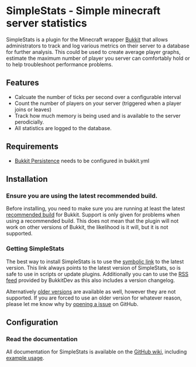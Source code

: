 SimpleStats - Simple minecraft server statistics
====================================

SimpleStats is a plugin for the Minecraft wrapper [Bukkit](http://bukkit.org/) that allows administrators to track and log various metrics on their server to a database for further analysis. This could be used to create average player graphs, estimate the maximum number of player you server can comfortably hold or to help troubleshoot performance problems.

## Features

- Calcuate the number of ticks per second over a configurable interval
- Count the number of players on your server (triggered when a player joins or leaves)
- Track how much memory is being used and is available to the server perodicially.
- All statistics are logged to the database.

## Requirements

- [Bukkit Persistence](https://github.com/grandwazir/SimpleStats/wiki/database) needs to be configured in bukkit.yml

## Installation

### Ensure you are using the latest recommended build.

Before installing, you need to make sure you are running at least the latest [recommended build](http://dl.bukkit.org/latest-rb/craftbukkit.jar) for Bukkit. Support is only given for problems when using a recommended build. This does not mean that the plugin will not work on other versions of Bukkit, the likelihood is it will, but it is not supported.

### Getting SimpleStats

The best way to install SimpleStats is to use the [symbolic link](http://repository.james.richardson.name/symbolic/SimpleStats.jar) to the latest version. This link always points to the latest version of SimpleStats, so is safe to use in scripts or update plugins. Additionally you can to use the [RSS feed](http://dev.bukkit.org/server-mods/SimpleStats/files.rss) provided by BukkitDev as this also includes a version changelog.
    
Alternatively [older versions](http://repository.james.richardson.name/releases/name/richardson/james/bukkit/simplestats/) are available as well, however they are not supported. If you are forced to use an older version for whatever reason, please let me know why by [opening a issue](https://github.com/grandwazir/SimpleStats/issues/new) on GitHub.

## Configuration

### Read the documentation

All documentation for SimpleStats is available on the [GitHub wiki](https://github.com/grandwazir/SimpleStats/wiki), including [example usage](https://github.com/grandwazir/SimpleStats/wiki/Instructions).

